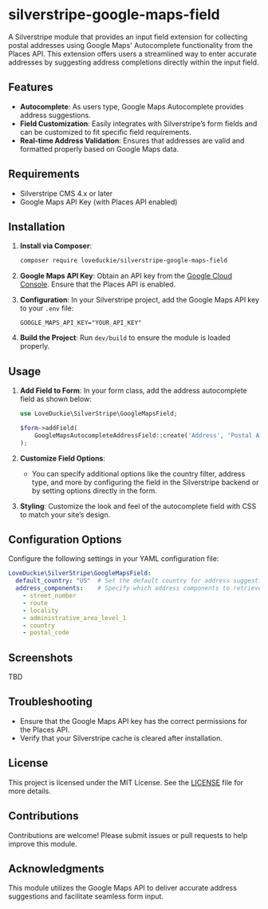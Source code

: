 # silverstripe-google-maps-field

A Silverstripe module that provides an input field extension for collecting postal addresses using Google Maps' Autocomplete functionality from the Places API. This extension offers users a streamlined way to enter accurate addresses by suggesting address completions directly within the input field.

## Features

- **Autocomplete**: As users type, Google Maps Autocomplete provides address suggestions.
- **Field Customization**: Easily integrates with Silverstripe’s form fields and can be customized to fit specific field requirements.
- **Real-time Address Validation**: Ensures that addresses are valid and formatted properly based on Google Maps data.

## Requirements

- Silverstripe CMS 4.x or later
- Google Maps API Key (with Places API enabled)

## Installation

1. **Install via Composer**:
   ```bash
   composer require loveduckie/silverstripe-google-maps-field
   ```

2. **Google Maps API Key**:
   Obtain an API key from the [Google Cloud Console](https://console.cloud.google.com/). Ensure that the Places API is enabled.

3. **Configuration**:
   In your Silverstripe project, add the Google Maps API key to your `.env` file:
   ```plaintext
   GOOGLE_MAPS_API_KEY="YOUR_API_KEY"
   ```

4. **Build the Project**:
   Run `dev/build` to ensure the module is loaded properly.

## Usage

1. **Add Field to Form**:
   In your form class, add the address autocomplete field as shown below:

   ```php
   use LoveDuckie\SilverStripe\GoogleMapsField;
   
   $form->addField(
       GoogleMapsAutocompleteAddressField::create('Address', 'Postal Address')
   );
   ```

2. **Customize Field Options**:
   - You can specify additional options like the country filter, address type, and more by configuring the field in the Silverstripe backend or by setting options directly in the form.

3. **Styling**:
   Customize the look and feel of the autocomplete field with CSS to match your site’s design.

## Configuration Options

Configure the following settings in your YAML configuration file:

```yaml
LoveDuckie\SilverStripe\GoogleMapsField:
  default_country: "US"  # Set the default country for address suggestions
  address_components:    # Specify which address components to retrieve
    - street_number
    - route
    - locality
    - administrative_area_level_1
    - country
    - postal_code
```

## Screenshots

TBD
<!-- ![Address Autocomplete Example](screenshots/example.png) -->

## Troubleshooting

- Ensure that the Google Maps API key has the correct permissions for the Places API.
- Verify that your Silverstripe cache is cleared after installation.
  
## License

This project is licensed under the MIT License. See the [LICENSE](LICENSE) file for more details.

## Contributions

Contributions are welcome! Please submit issues or pull requests to help improve this module.

## Acknowledgments

This module utilizes the Google Maps API to deliver accurate address suggestions and facilitate seamless form input.
